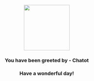 <p align="center">
    <img src="https://raw.githubusercontent.com/PokeAPI/sprites/master/sprites/pokemon/441.png" width="150" height="150">
</p>
<h3 align="center">You have been greeted by - <b>Chatot</b></h3>
<h3 align="center">Have a wonderful day!</h3>
